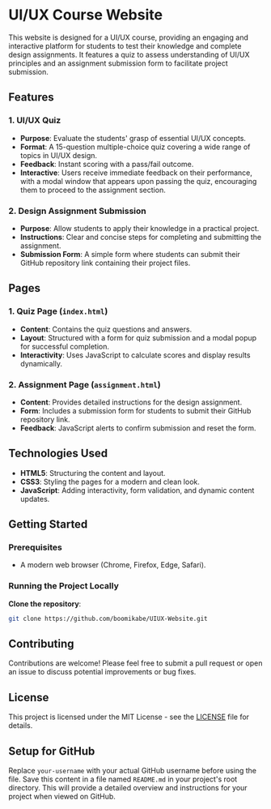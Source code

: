 # UI/UX Course Website

This website is designed for a UI/UX course, providing an engaging and interactive platform for students to test their knowledge and complete design assignments. It features a quiz to assess understanding of UI/UX principles and an assignment submission form to facilitate project submission.

## Features

### 1. UI/UX Quiz
- **Purpose**: Evaluate the students' grasp of essential UI/UX concepts.
- **Format**: A 15-question multiple-choice quiz covering a wide range of topics in UI/UX design.
- **Feedback**: Instant scoring with a pass/fail outcome.
- **Interactive**: Users receive immediate feedback on their performance, with a modal window that appears upon passing the quiz, encouraging them to proceed to the assignment section.

### 2. Design Assignment Submission
- **Purpose**: Allow students to apply their knowledge in a practical project.
- **Instructions**: Clear and concise steps for completing and submitting the assignment.
- **Submission Form**: A simple form where students can submit their GitHub repository link containing their project files.

## Pages

### 1. Quiz Page (`index.html`)
- **Content**: Contains the quiz questions and answers.
- **Layout**: Structured with a form for quiz submission and a modal popup for successful completion.
- **Interactivity**: Uses JavaScript to calculate scores and display results dynamically.

### 2. Assignment Page (`assignment.html`)
- **Content**: Provides detailed instructions for the design assignment.
- **Form**: Includes a submission form for students to submit their GitHub repository link.
- **Feedback**: JavaScript alerts to confirm submission and reset the form.

## Technologies Used

- **HTML5**: Structuring the content and layout.
- **CSS3**: Styling the pages for a modern and clean look.
- **JavaScript**: Adding interactivity, form validation, and dynamic content updates.

## Getting Started

### Prerequisites
- A modern web browser (Chrome, Firefox, Edge, Safari).

### Running the Project Locally
**Clone the repository**:
   ```bash
   git clone https://github.com/boomikabe/UIUX-Website.git
   ```

## Contributing
Contributions are welcome! Please feel free to submit a pull request or open an issue to discuss potential improvements or bug fixes.

## License

This project is licensed under the MIT License - see the [LICENSE](LICENSE) file for details.

## Setup for GitHub

Replace `your-username` with your actual GitHub username before using the file. Save this content in a file named `README.md` in your project's root directory. This will provide a detailed overview and instructions for your project when viewed on GitHub.
